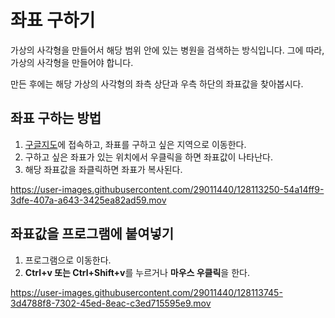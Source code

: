 # 좌표 구하기
가상의 사각형을 만들어서 해당 범위 안에 있는 병원을 검색하는 방식입니다.
그에 따라, 가상의 사각형을 만들어야 합니다.

만든 후에는 해당 가상의 사각형의 좌측 상단과 우측 하단의 좌표값을 찾아봅시다.

## 좌표 구하는 방법

1. [구글지도](https://maps.google.com)에 접속하고, 좌표를 구하고 싶은 지역으로 이동한다.
2. 구하고 싶은 좌표가 있는 위치에서 우클릭을 하면 좌표값이 나타난다.
3. 해당 좌표값을 좌클릭하면 좌표가 복사된다.

https://user-images.githubusercontent.com/29011440/128113250-54a14ff9-3dfe-407a-a643-3425ea82ad59.mov


## 좌표값을 프로그램에 붙여넣기

1. 프로그램으로 이동한다.
2. **Ctrl+v 또는 Ctrl+Shift+v**를 누르거나 **마우스 우클릭**을 한다.

https://user-images.githubusercontent.com/29011440/128113745-3d4788f8-7302-45ed-8eac-c3ed715595e9.mov

